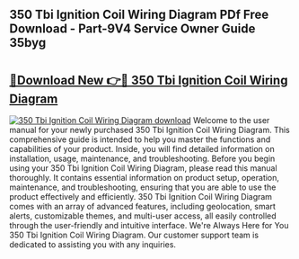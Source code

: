 ## 350 Tbi Ignition Coil Wiring Diagram PDf Free Download - Part-9V4 Service Owner Guide 35byg

# <h2><a href="http://dfsow5g.blite.top/?on=350+Tbi+Ignition+Coil+Wiring+Diagram">🔗Download New 👉🔴 350 Tbi Ignition Coil Wiring Diagram</a></h2>

[![350 Tbi Ignition Coil Wiring Diagram download](https://i.imgur.com/lujVjoI.png)](http://dfsow5g.blite.top/?on=350+Tbi+Ignition+Coil+Wiring+Diagram)
Welcome to the user manual for your newly purchased 350 Tbi Ignition Coil Wiring Diagram. This comprehensive guide is intended to help you master the functions and capabilities of your product. Inside, you will find detailed information on installation, usage, maintenance, and troubleshooting. Before you begin using your 350 Tbi Ignition Coil Wiring Diagram, please read this manual thoroughly. It contains essential information on product setup, operation, maintenance, and troubleshooting, ensuring that you are able to use the product effectively and efficiently. 350 Tbi Ignition Coil Wiring Diagram comes with an array of advanced features, including geolocation, smart alerts, customizable themes, and multi-user access, all easily controlled through the user-friendly and intuitive interface. We're Always Here for You 350 Tbi Ignition Coil Wiring Diagram. Our customer support team is dedicated to assisting you with any inquiries.
